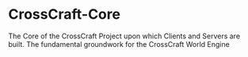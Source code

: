 # CrossCraft-Core
The Core of the CrossCraft Project upon which Clients and Servers are built. The fundamental groundwork for the CrossCraft World Engine
